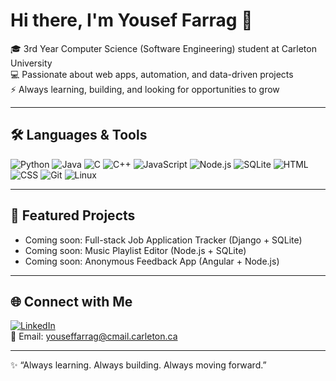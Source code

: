 # Hi there, I'm Yousef Farrag 👋  

🎓 3rd Year Computer Science (Software Engineering) student at Carleton University  
💻 Passionate about web apps, automation, and data-driven projects  
⚡ Always learning, building, and looking for opportunities to grow  

---

## 🛠️ Languages & Tools  
![Python](https://img.shields.io/badge/-Python-3776AB?logo=python&logoColor=white&style=flat)
![Java](https://img.shields.io/badge/-Java-007396?logo=java&logoColor=white&style=flat)
![C](https://img.shields.io/badge/-C-00599C?logo=c&logoColor=white&style=flat)
![C++](https://img.shields.io/badge/-C++-00599C?logo=cplusplus&logoColor=white&style=flat)
![JavaScript](https://img.shields.io/badge/-JavaScript-F7DF1E?logo=javascript&logoColor=black&style=flat)
![Node.js](https://img.shields.io/badge/-Node.js-339933?logo=node.js&logoColor=white&style=flat)
![SQLite](https://img.shields.io/badge/-SQLite-003B57?logo=sqlite&logoColor=white&style=flat)
![HTML](https://img.shields.io/badge/-HTML-E34F26?logo=html5&logoColor=white&style=flat)
![CSS](https://img.shields.io/badge/-CSS-1572B6?logo=css3&logoColor=white&style=flat)
![Git](https://img.shields.io/badge/-Git-F05032?logo=git&logoColor=white&style=flat)
![Linux](https://img.shields.io/badge/-Linux-FCC624?logo=linux&logoColor=black&style=flat)

---


## 📌 Featured Projects  
- Coming soon: Full-stack Job Application Tracker (Django + SQLite)  
- Coming soon: Music Playlist Editor (Node.js + SQLite)  
- Coming soon: Anonymous Feedback App (Angular + Node.js)  


---

## 🌐 Connect with Me  
[![LinkedIn](https://img.shields.io/badge/-LinkedIn-0077B5?logo=linkedin&logoColor=white&style=flat)](https://www.linkedin.com/in/yfarrag/)  
📧 Email: youseffarrag@cmail.carleton.ca  

---
✨ “Always learning. Always building. Always moving forward.”  
